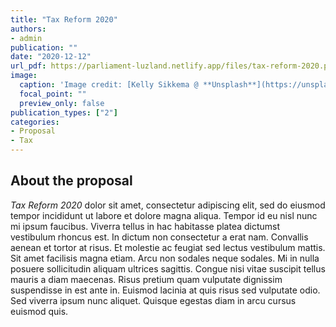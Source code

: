 ```yaml
---
title: "Tax Reform 2020"
authors:
- admin
publication: ""
date: "2020-12-12"
url_pdf: https://parliament-luzland.netlify.app/files/tax-reform-2020.pdf
image:
  caption: 'Image credit: [Kelly Sikkema @ **Unsplash**](https://unsplash.com/photos/tQQ4BwN_UFs)'
  focal_point: ""
  preview_only: false
publication_types: ["2"]
categories: 
- Proposal
- Tax
---
```


## About the proposal
*Tax Reform 2020* dolor sit amet, consectetur adipiscing elit, sed do eiusmod tempor incididunt ut labore et dolore magna aliqua. Tempor id eu nisl nunc mi ipsum faucibus. Viverra tellus in hac habitasse platea dictumst vestibulum rhoncus est. In dictum non consectetur a erat nam. Convallis aenean et tortor at risus. Et molestie ac feugiat sed lectus vestibulum mattis. Sit amet facilisis magna etiam. Arcu non sodales neque sodales. Mi in nulla posuere sollicitudin aliquam ultrices sagittis. Congue nisi vitae suscipit tellus mauris a diam maecenas. Risus pretium quam vulputate dignissim suspendisse in est ante in. Euismod lacinia at quis risus sed vulputate odio. Sed viverra ipsum nunc aliquet. Quisque egestas diam in arcu cursus euismod quis. 